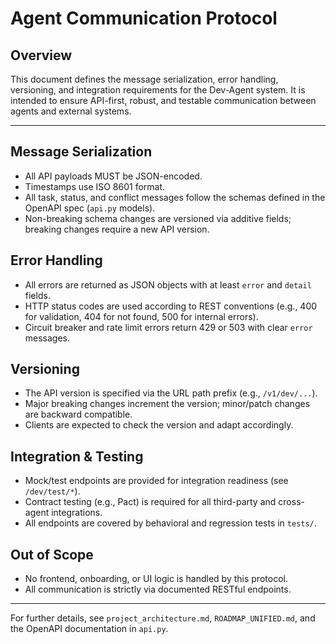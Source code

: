 # Agent Communication Protocol

## Overview
This document defines the message serialization, error handling, versioning, and integration requirements for the Dev-Agent system. It is intended to ensure API-first, robust, and testable communication between agents and external systems.

---

## Message Serialization
- All API payloads MUST be JSON-encoded.
- Timestamps use ISO 8601 format.
- All task, status, and conflict messages follow the schemas defined in the OpenAPI spec (`api.py` models).
- Non-breaking schema changes are versioned via additive fields; breaking changes require a new API version.

## Error Handling
- All errors are returned as JSON objects with at least `error` and `detail` fields.
- HTTP status codes are used according to REST conventions (e.g., 400 for validation, 404 for not found, 500 for internal errors).
- Circuit breaker and rate limit errors return 429 or 503 with clear `error` messages.

## Versioning
- The API version is specified via the URL path prefix (e.g., `/v1/dev/...`).
- Major breaking changes increment the version; minor/patch changes are backward compatible.
- Clients are expected to check the version and adapt accordingly.

## Integration & Testing
- Mock/test endpoints are provided for integration readiness (see `/dev/test/*`).
- Contract testing (e.g., Pact) is required for all third-party and cross-agent integrations.
- All endpoints are covered by behavioral and regression tests in `tests/`.

## Out of Scope
- No frontend, onboarding, or UI logic is handled by this protocol.
- All communication is strictly via documented RESTful endpoints.

---

For further details, see `project_architecture.md`, `ROADMAP_UNIFIED.md`, and the OpenAPI documentation in `api.py`.
